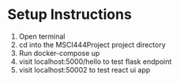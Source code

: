 # Setup Instructions
1. Open terminal
2. cd into the MSCI444Project project directory
3. Run docker-compose up 
5. visit localhost:5000/hello to test flask endpoint
6. visit localhost:50002 to test react ui app

